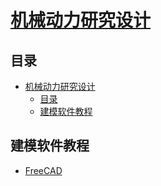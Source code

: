 # [机械动力研究设计](../README.md)

## 目录

- [机械动力研究设计](#机械动力研究设计)
  - [目录](#目录)
  - [建模软件教程](#建模软件教程)

## 建模软件教程

- [FreeCAD](3D/FreeCAD.md)

